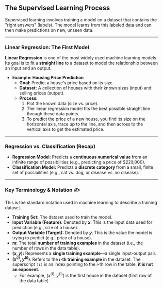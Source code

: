 ## **The Supervised Learning Process**

Supervised learning involves training a model on a dataset that contains the "right answers" (labels). The model learns from this labeled data and can then make predictions on new, unseen data.

---

### **Linear Regression: The First Model**

**Linear Regression** is one of the most widely used machine learning models. Its goal is to fit a **straight line** to a dataset to model the relationship between an input and an output.

- **Example: Housing Price Prediction**
  - **Goal:** Predict a house's price based on its size.
  - **Dataset:** A collection of houses with their known sizes (input) and selling prices (output).
  - **Process:**
    1. Plot the known data (size vs. price).
    2. The linear regression model fits the best possible straight line through these data points.
    3. To predict the price of a new house, you find its size on the horizontal axis, trace up to the line, and then across to the vertical axis to get the estimated price.

---

### **Regression vs. Classification (Recap)**

- **Regression Model:** Predicts a **continuous numerical value** from an infinite range of possibilities (e.g., predicting a price of $220,000).
- **Classification Model:** Predicts a **discrete category** from a small, finite set of possibilities (e.g., cat vs. dog, or disease vs. no disease).

---

### **Key Terminology & Notation ✍️**

This is the standard notation used in machine learning to describe a training dataset.

- **Training Set:** The dataset used to train the model.
- **Input Variable (Feature):** Denoted by **$x$**. This is the input data used for prediction (e.g., size of a house).
- **Output Variable (Target):** Denoted by **$y$**. This is the value the model is trying to predict (e.g., price of a house).
- **m:** The total **number of training examples** in the dataset (i.e., the number of rows in the data table).
- **$(x, y)$:** Represents a **single training example**—a single input-output pair.
- **$(x^{(i)}, y^{(i)})$**: Refers to the **$i$-th training example** in the dataset. The superscript `(i)` is an index pointing to the i-th row in the table, **it is not an exponent**.
  - For example, $(x^{(1)}, y^{(1)})$ is the first house in the dataset (first row of the data table).
